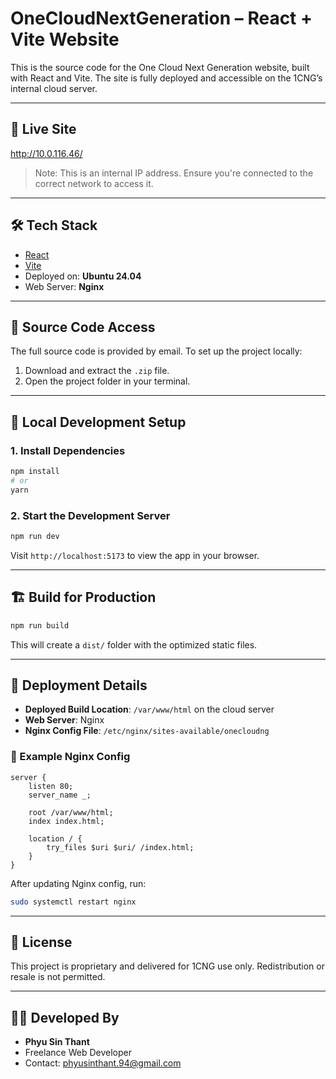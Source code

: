 # OneCloudNextGeneration – React + Vite Website

This is the source code for the One Cloud Next Generation website, built with React and Vite. The site is fully deployed and accessible on the 1CNG’s internal cloud server.

---

## 🔗 Live Site

http://10.0.116.46/

> Note: This is an internal IP address. Ensure you're connected to the correct network to access it.

---

## 🛠 Tech Stack

- [React](https://reactjs.org/)
- [Vite](https://vitejs.dev/)
- Deployed on: **Ubuntu 24.04**
- Web Server: **Nginx**

---

## 📁 Source Code Access

The full source code is provided by email. To set up the project locally:

1. Download and extract the `.zip` file.
2. Open the project folder in your terminal.

---

## 📂 Local Development Setup

### 1. Install Dependencies

```bash
npm install
# or
yarn
```

### 2. Start the Development Server

```bash
npm run dev
```

Visit `http://localhost:5173` to view the app in your browser.

---

## 🏗️ Build for Production

```bash
npm run build
```

This will create a `dist/` folder with the optimized static files.

---

## 🚀 Deployment Details

- **Deployed Build Location**: `/var/www/html` on the cloud server
- **Web Server**: Nginx
- **Nginx Config File**: `/etc/nginx/sites-available/onecloudng`

### 🔧 Example Nginx Config

```nginx
server {
    listen 80;
    server_name _;

    root /var/www/html;
    index index.html;

    location / {
        try_files $uri $uri/ /index.html;
    }
}
```

After updating Nginx config, run:

```bash
sudo systemctl restart nginx
```

---

## 📄 License

This project is proprietary and delivered for 1CNG use only. Redistribution or resale is not permitted.

---

## 👨‍💻 Developed By

- **Phyu Sin Thant**
- Freelance Web Developer
- Contact: phyusinthant.94@gmail.com